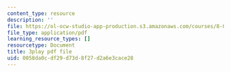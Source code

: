 ```yaml
---
content_type: resource
description: ''
file: https://ol-ocw-studio-app-production.s3.amazonaws.com/courses/8-01sc-classical-mechanics-fall-2016/0058da0cdf29d73d8f27d2a6e3cace28_-M8swpL-Ij8.pdf
file_type: application/pdf
learning_resource_types: []
resourcetype: Document
title: 3play pdf file
uid: 0058da0c-df29-d73d-8f27-d2a6e3cace28
---
```

